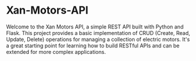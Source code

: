 # Xan-Motors-API
Welcome to the Xan Motors API, a simple REST API built with Python and Flask. This project provides a basic implementation of CRUD (Create, Read, Update, Delete) operations for managing a collection of electric motors. It's a great starting point for learning how to build RESTful APIs and can be extended for more complex applications.
